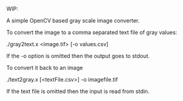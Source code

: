 WIP:

A simple OpenCV based gray scale image converter.

To convert the image to a comma separated text file of gray values:

./gray2text.x <image.tif> [-o values.csv]

If the -o option is omitted then the output goes to stdout.

To convert it back to an image

./text2gray.x [<textFile.csv>] -o imagefile.tif

If the text file is omitted then the input is read from stdin.
